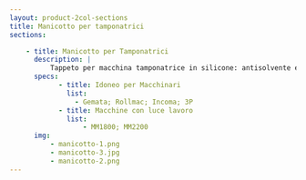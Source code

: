 ```yaml
---
layout: product-2col-sections
title: Manicotto per tamponatrici
sections:

    - title: Manicotto per Tamponatrici
      description: |
          Tappeto per macchina tamponatrice in silicone: antisolvente e antiolio, idoneo anche alla lavorazione di pellami con spessori non uniformi.
      specs:
            - title: Idoneo per Macchinari
              list:
                - Gemata; Rollmac; Incoma; 3P
            - title: Macchine con luce lavoro
              list:
                  - MM1800; MM2200
      img:
          - manicotto-1.png
          - manicotto-3.jpg
          - manicotto-2.png
---
```

